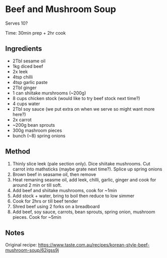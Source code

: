 # Beef and Mushroom Soup

Serves 10?

Time: 30min prep + 2hr cook 

## Ingredients

* 2Tbl sesame oil
* 1kg diced beef
* 2x leek
* 4tsp chilli
* 4tsp garlic paste
* 2Tbl ginger
* 1 can shiitake murshrooms (~200g)
* 8 cups chicken stock (would like to try beef stock next time?)
* 4 cups water
* 2Tbl soy sauce (we put extra on when we serve so might want more here?)
* 2x carrot
* ~200g bean sprouts
* 300g mashroom pieces
* bunch (~8) spring onions

## Method

1. Thinly slice leek (pale section only). Dice shiitake mushrooms. Cut carrot into mathsticks (maybe grate next time?). Splice up spring onions
2. Brown beef in seasame oil, then remove
3. Heat remaning seasme oil, add leek, chilli, garlic, ginger and cook for around 2 min or till soft. 
4. Add beef and shiitake mushrooms, cook for ~1min
5. Add stock + water, bring to boil then reduce to low simmer
6. Cook for 2hrs or till beef tender
7. Shred beef using 2 forks on a breadboard
8. Add beef, soy sauce, carrots, bean sprouts, spring onion, mushroom pieces. Cook for ~5min

## Notes

Original recipe: https://www.taste.com.au/recipes/korean-style-beef-mushroom-soup/62jgss9j